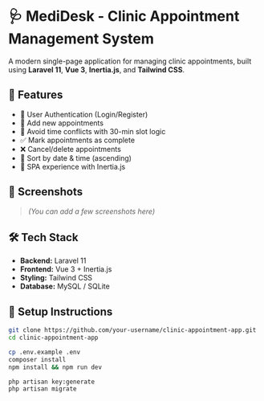 # 🩺 MediDesk - Clinic Appointment Management System

A modern single-page application for managing clinic appointments, built using **Laravel 11**, **Vue 3**, **Inertia.js**, and **Tailwind CSS**.

## 🚀 Features

- 👤 User Authentication (Login/Register)
- 📝 Add new appointments
- 🔄 Avoid time conflicts with 30-min slot logic
- ✅ Mark appointments as complete
- ❌ Cancel/delete appointments
- 📅 Sort by date & time (ascending)
- 💨 SPA experience with Inertia.js

## 📸 Screenshots

> *(You can add a few screenshots here)*

## 🛠️ Tech Stack

- **Backend:** Laravel 11
- **Frontend:** Vue 3 + Inertia.js
- **Styling:** Tailwind CSS
- **Database:** MySQL / SQLite

## 🧪 Setup Instructions

```bash
git clone https://github.com/your-username/clinic-appointment-app.git
cd clinic-appointment-app

cp .env.example .env
composer install
npm install && npm run dev

php artisan key:generate
php artisan migrate
